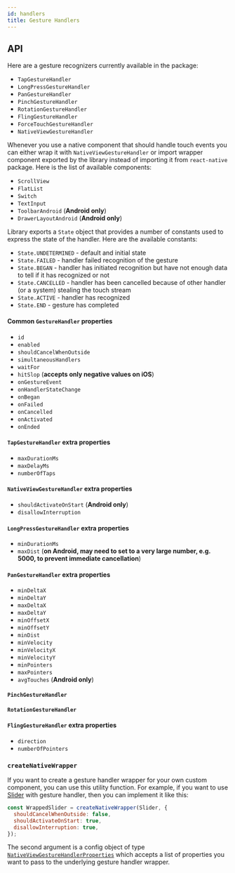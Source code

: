 ```yaml
---
id: handlers
title: Gesture Handlers
---
```


## API

Here are a gesture recognizers currently available in the package:
 - `TapGestureHandler`
 - `LongPressGestureHandler`
 - `PanGestureHandler`
 - `PinchGestureHandler`
 - `RotationGestureHandler`
 - `FlingGestureHandler`
 - `ForceTouchGestureHandler`
 - `NativeViewGestureHandler`

Whenever you use a native component that should handle touch events you can either wrap it with `NativeViewGestureHandler` or import wrapper component exported by the library instead of importing it from `react-native` package. Here is the list of available components:
 - `ScrollView`
 - `FlatList`
 - `Switch`
 - `TextInput`
 - `ToolbarAndroid` (**Android only**)
 - `DrawerLayoutAndroid` (**Android only**)


Library exports a `State` object that provides a number of constants used to express the state of the handler. Here are the available constants:
 - `State.UNDETERMINED` - default and initial state
 - `State.FAILED` - handler failed recognition of the gesture
 - `State.BEGAN` - handler has initiated recognition but have not enough data to tell if it has recognized or not
 - `State.CANCELLED` - handler has been cancelled because of other handler (or a system) stealing the touch stream
 - `State.ACTIVE` - handler has recognized
 - `State.END` - gesture has completed

#### Common `GestureHandler` properties

 - `id`
 - `enabled`
 - `shouldCancelWhenOutside`
 - `simultaneousHandlers`
 - `waitFor`
 - `hitSlop` (**accepts only negative values on iOS**)
 - `onGestureEvent`
 - `onHandlerStateChange`
 - `onBegan`
 - `onFailed`
 - `onCancelled`
 - `onActivated`
 - `onEnded`

#### `TapGestureHandler` extra properties

 - `maxDurationMs`
 - `maxDelayMs`
 - `numberOfTaps`

#### `NativeViewGestureHandler` extra properties

 - `shouldActivateOnStart` (**Android only**)
 - `disallowInterruption`

#### `LongPressGestureHandler` extra properties

 - `minDurationMs`
 - `maxDist` (**on Android, may need to set to a very large number, e.g. 5000, to prevent immediate cancellation**)

#### `PanGestureHandler` extra properties

 - `minDeltaX`
 - `minDeltaY`
 - `maxDeltaX`
 - `maxDeltaY`
 - `minOffsetX`
 - `minOffsetY`
 - `minDist`
 - `minVelocity`
 - `minVelocityX`
 - `minVelocityY`
 - `minPointers`
 - `maxPointers`
 - `avgTouches` (**Android only**)

#### `PinchGestureHandler`

#### `RotationGestureHandler`

#### `FlingGestureHandler` extra properties

 - `direction`
 - `numberOfPointers`

### `createNativeWrapper`

If you want to create a gesture handler wrapper for your own custom component, you can use this utility function. For example, if you want to use [Slider](https://github.com/react-native-community/react-native-slider) with gesture handler, then you can implement it like this:

```js
const WrappedSlider = createNativeWrapper(Slider, {
  shouldCancelWhenOutside: false,
  shouldActivateOnStart: true,
  disallowInterruption: true,
});
```

The second argument is a config object of type [`NativeViewGestureHandlerProperties`](../react-native-gesture-handler.d.ts#L231) which accepts a list of properties you want to pass to the underlying gesture handler wrapper.
